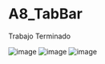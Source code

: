# A8_TabBar
Trabajo Terminado


![image](https://github.com/HiramJJG/ull_A8_TabBar/assets/144726165/5587553d-bfa6-4961-a59f-084b5212d37a)
![image](https://github.com/HiramJJG/ull_A8_TabBar/assets/144726165/3f2c5538-fba6-41ab-bcd6-4a92c809ba0e)
![image](https://github.com/HiramJJG/ull_A8_TabBar/assets/144726165/921c3682-075c-4698-a70e-2432ddab5faa)

